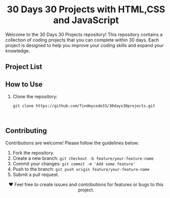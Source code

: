 
<h1 align="center">30 Days 30 Projects with HTML,CSS and JavaScript</h1>  

Welcome to the 30 Days 30 Projects repository! This repository contains a collection of coding projects that you can complete within 30 days. Each project is designed to help you improve your coding skills and expand your knowledge.

## Project List


## How to Use

1. Clone the repository:

   ```shell
   git clone https://github.com/findmycode33/30days30projects.git
   
   
   
## Contributing
Contributions are welcome! Please follow the guidelines below:

1. Fork the repository.
2. Create a new branch: ``git checkout -b feature/your-feature-name``
3. Commit your changes: ``git commit -m 'Add some feature'``
4. Push to the branch: ``git push origin feature/your-feature-name``
5. Submit a pull request.

<p align="center">
  ❤️ Feel free to create issues and contributions for features or bugs to this project.
</p>
